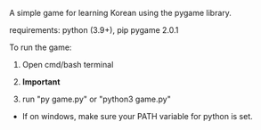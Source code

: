 A simple game for learning Korean using the pygame library.

requirements:
python (3.9+),
pip 
pygame 2.0.1

To run the game:
1) Open cmd/bash terminal

2) **Important**
  
3) run "py game.py" or "python3 game.py"


* If on windows, make sure your PATH variable for python is set.

